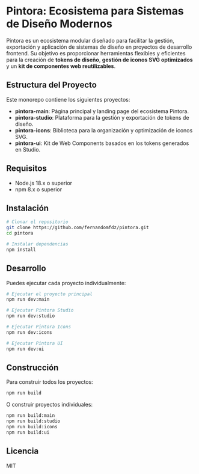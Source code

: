 # Pintora: Ecosistema para Sistemas de Diseño Modernos

Pintora es un ecosistema modular diseñado para facilitar la gestión, exportación y aplicación de sistemas de diseño en proyectos de desarrollo frontend. Su objetivo es proporcionar herramientas flexibles y eficientes para la creación de **tokens de diseño**, **gestión de iconos SVG optimizados** y un **kit de componentes web reutilizables**.

## Estructura del Proyecto

Este monorepo contiene los siguientes proyectos:

- **pintora-main**: Página principal y landing page del ecosistema Pintora.
- **pintora-studio**: Plataforma para la gestión y exportación de tokens de diseño.
- **pintora-icons**: Biblioteca para la organización y optimización de iconos SVG.
- **pintora-ui**: Kit de Web Components basados en los tokens generados en Studio.

## Requisitos

- Node.js 18.x o superior
- npm 8.x o superior

## Instalación

```bash
# Clonar el repositorio
git clone https://github.com/fernandomfdz/pintora.git
cd pintora

# Instalar dependencias
npm install
```

## Desarrollo

Puedes ejecutar cada proyecto individualmente:

```bash
# Ejecutar el proyecto principal
npm run dev:main

# Ejecutar Pintora Studio
npm run dev:studio

# Ejecutar Pintora Icons
npm run dev:icons

# Ejecutar Pintora UI
npm run dev:ui
```

## Construcción

Para construir todos los proyectos:

```bash
npm run build
```

O construir proyectos individuales:

```bash
npm run build:main
npm run build:studio
npm run build:icons
npm run build:ui
```

## Licencia

MIT 